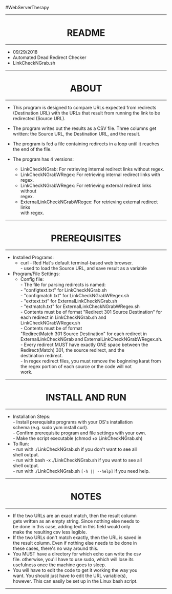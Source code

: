 
#WebServerTherapy


---
<h1 align="center">README</h1> 

---



- 09/29/2018                                                                   
- Automated Dead Redirect Checker                                                
- LinkCheckNGrab.sh    
                                                        
---
<h1 align="center">ABOUT</h1>      

---

- This program is designed to compare URLs expected from redirects             
 (Destination URL) with the URLs that result from running the link to be      
 redirected (Source URL).                                                     
                                                                              
- The program writes out the results as a CSV file. Three columns get written:
       the Source URL, the Destination URL, and the result.                       
                                                                               
- The program is fed a file containing redirects in a loop until it reaches    
  the end of the file.                                                         
									       
- The program has 4 versions:						       
    - LinkCheckNGrab: For retrieving internal redirect links without regex.   
    - LinkCheckNGrabWRegex: For retrieving internal redirect links with       
      regex.		                        			       
    - LinkCheckNGrabWRegex: For retrieving external redirect links without    
      regex.							               
    - ExternalLinkCheckNGrabWRegex: For retrieving external redirect links    
      with regex.
      
---
<h1 align="center">PREREQUISITES</h1>      

---
- Installed Programs:                                                          
   - curl - Red Hat's default terminal-based web browser.                      
              - used to load the Source URL, and save result as a variable    
- Program/File Settings:                                                       
   - Config file:                                                              
                - The file for parsing redirects is named:                     
                   -  "configtext.txt" for LinkCheckNGrab.sh		       
                   -  "configmatch.txt" for LinkCheckNGrabWRegex.sh            
                   -  "exttext.txt" for ExternalLinkCheckNGrab.sh              
                   -  "extmatch.txt" for ExternalLinkCheckNGrabWRegex.sh       
                - Contents must be of format "Redirect 301 Source Destination" 
                  for each redirect in LinkCheckNGrab.sh and                   
                  LinkCheckNGrabWRegex.sh                                      
                - Contents must be of format                                   
                  "RedirectMatch 301 Source Destination" for each redirect in  
                  ExternalLinkCheckNGrab and ExternalLinkCheckNGrabWRegex.sh.  
                - Every redirect MUST have exactly ONE space between the       
                  Redirect(Match) 301, the source redirect, and the            
                  destination redirect.                                        
                - In regex redirect files, you must remove the beginning karat 
                  from the regex portion of each source or the code will not   
                  work.    
		  
---
<h1 align="center">INSTALL AND RUN</h1>      

---
- Installation Steps:                                                          
              - Install prerequisite programs with your OS's installation      
                schema (e.g. sudo yum install curl).                           
              - Confirm prerequisite program and file settings with your own.  
              - Make the script executable (chmod +x LinkCheckNGrab.sh)        
- To Run:                                                                      
              - run with ./LinkCheckNGrab.sh if you don't want to see all      
                shell output.                                                  
              - run with bash -x ./LinkCheckNGrab.sh if you want to see all    
                shell output.                                                  
              - run with ./LinkCheckNGrab.sh `[-h || --help]` if you need help.  
              
---
<h1 align="center">NOTES</h1>      

---

  - If the two URLs are an exact match, then the result column     
    gets written as an empty string. Since nothing else needs to  
    be done in this case, adding text in this field would only     
    make the resulting csv less legible.                                                         
  - If the two URLs don't match exactly, then the URL is saved in  
    the result column. Even if nothing else needs to be done in    
    these cases, there's no way around this.
  - You MUST have a directory for which echo can write the csv     
    file. otherwise, you'll have to use sudo, which will lose its  
    usefulness once the machine goes to sleep.                                            
  - You will have to edit the code to get it working the way you   
    want. You should just have to edit the URL variable(s),        
    however. This can easily be set up in the Linux bash script.   
		
--------------------------------------------------------------------------------
